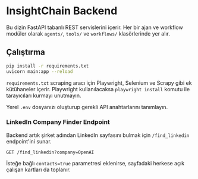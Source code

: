 # InsightChain Backend

Bu dizin FastAPI tabanlı REST servislerini içerir. Her bir ajan ve workflow modüler olarak `agents/`, `tools/` ve `workflows/` klasörlerinde yer alır.

## Çalıştırma

```bash
pip install -r requirements.txt
uvicorn main:app --reload
```

`requirements.txt` scraping aracı için Playwright, Selenium ve Scrapy gibi ek kütühaneler içerir. Playwright kullanılacaksa `playwright install` komutu ile tarayıcıları kurmayı unutmayın.

Yerel `.env` dosyanızı oluşturup gerekli API anahtarlarını tanımlayın.

### LinkedIn Company Finder Endpoint

Backend artık şirket adından LinkedIn sayfasını bulmak için `/find_linkedin`
endpoint'ini sunar.

```
GET /find_linkedin?company=OpenAI
```

İsteğe bağlı `contacts=true` parametresi eklenirse, sayfadaki herkese açık
çalışan kartları da toplanır.
